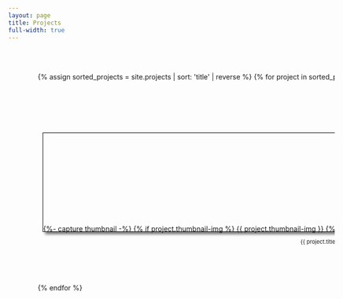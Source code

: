```yaml
---
layout: page
title: Projects
full-width: true
---
```


<style>
/* This is the CSS section */
.container {
  /* This is the container for the whole page */
  width: 100%;
  height: 100%;
  margin: 0;
  padding: 0;
}
.projects {
  /* This is the container for the projects */
  display: flex; /* This makes the projects align horizontally */
  flex-wrap: wrap; /* This makes the projects wrapped when exceeding maximum width */
  overflow-y: auto; /* This makes the projects scrollable vertically */
  width: 110%;
  height: 500px;
  margin: 10px;
  padding: 50px;
  gap: 40px;
  scroll-behavior: smooth; /* This makes the scrolling smooth */
  white-space: nowrap;
}
.project {
  /* This is the container for each project */
  flex: 0 0 calc(27%);
  height: 200px;
  margin: 10px;
  border: 1px solid black;
  box-shadow: 5px 5px 5px grey;
}
.project img {
  /* This is the image for each project */
  width: 100%;
  height: 100%;
  object-fit: cover;
}
.project p {
  /* This is the text for each project */
  font-size: 11px;
  text-align: center;
  padding: 0 calc(20%);
  white-space: nowrap;
  overflow: hidden;
  text-overflow: ellipsis;
  width: 300px;
}
</style>

<div class="container">
  <div class="projects">
    <!-- This is where you add your projects -->
    {% assign sorted_projects = site.projects | sort: 'title' | reverse %}
    {% for project in sorted_projects %}
    <div class="project">
        {%- capture thumbnail -%}
            {% if project.thumbnail-img %}
                {{ project.thumbnail-img }}
            {% elsif project.cover-img %}
                {% if project.cover-img.first %}
                    {{ project.cover-img[0].first.first }}
                {% else %}
                    {{ project.cover-img }}
                {% endif %}
            {% else %}
            {% endif %}
        {% endcapture %}
        {% assign thumbnail=thumbnail | strip %}
        <a href="{{ project.url | absolute_url }}" aria-label="Thumbnail">
            <img src="{{ project.cover-img | absolute_url }}" alt="Project Thumbnail">
        </a>
        <p>{{ project.title | strip_html }}</p>
    </div>
    {% endfor %}
  </div>
</div>


